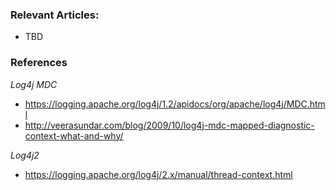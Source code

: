 ### Relevant Articles:
- TBD

### References

_Log4j MDC_
* <https://logging.apache.org/log4j/1.2/apidocs/org/apache/log4j/MDC.html>
* <http://veerasundar.com/blog/2009/10/log4j-mdc-mapped-diagnostic-context-what-and-why/>

_Log4j2_
* <https://logging.apache.org/log4j/2.x/manual/thread-context.html>



